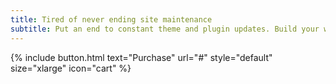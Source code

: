 ```yaml
---
title: Tired of never ending site maintenance
subtitle: Put an end to constant theme and plugin updates. Build your website with Jekyll static generator and get on with what matters the most, your business.
---
```


{% include button.html text="Purchase" url="#" style="default" size="xlarge" icon="cart" %}